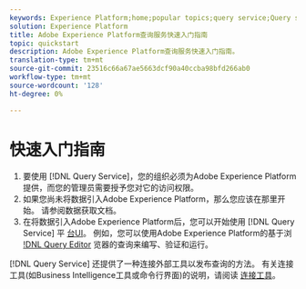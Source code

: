 ```yaml
---
keywords: Experience Platform;home;popular topics;query service;Query service;query
solution: Experience Platform
title: Adobe Experience Platform查询服务快速入门指南
topic: quickstart
description: Adobe Experience Platform查询服务快速入门指南。
translation-type: tm+mt
source-git-commit: 23516c66a67ae5663dcf90a40ccba98bfd266ab0
workflow-type: tm+mt
source-wordcount: '128'
ht-degree: 0%

---
```



# 快速入门指南

1. 要使用 [!DNL Query Service]，您的组织必须为Adobe Experience Platform提供，而您的管理员需要授予您对它的访问权限。
2. 如果您尚未将数据引入Adobe Experience Platform，那么您应该在那里开始。 请参阅数据获取文档。
3. 在将数据引入Adobe Experience Platform后，您可以开始使用 [!DNL Query Service] 平 [台UI](ui/overview.md)。 例如，您可以使用Adobe Experience Platform的基于浏 [!DNL Query Editor](ui/user-guide.md) 览器的查询来编写、验证和运行。


[!DNL Query Service] 还提供了一种连接外部工具以发布查询的方法。 有关连接工具(如Business Intelligence工具或命令行界面)的说明，请阅读 [连接工具](clients/overview.md)。

